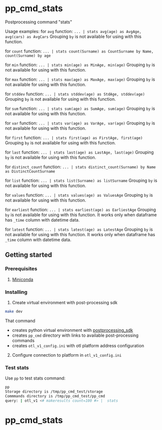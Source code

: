 # pp_cmd_stats
Postprocessing command "stats"

Usage examples:
for `avg` function: `... | stats avg(age) as AvgAge, avg(cars) as AvgCars`
Grouping `by` is not available for using with this function.

for `count` function: `... | stats count(Surname) as CountSurname by Name, count(Surname) by age`

for `min` function: `... | stats min(age) as MinAge, min(age)`
Grouping `by` is not available for using with this function.

for `max` function: `... | stats max(age) as MaxAge, max(age)`
Grouping `by` is not available for using with this function.

for `stddev` function: `... | stats stddev(age) as StdAge, stddev(age)`
Grouping `by` is not available for using with this function.

for `sum` function: `... | stats sum(age) as SumAge, sum(age)`
Grouping `by` is not available for using with this function.

for `var` function: `... | stats var(age) as VarAge, var(age)`
Grouping `by` is not available for using with this function.

for `first` function: `... | stats first(age) as FirstAge, first(age)`
Grouping `by` is not available for using with this function.

for `last` function: `... | stats last(age) as LastAge, last(age)`
Grouping `by` is not available for using with this function.

for `distinct_count` function: `... | stats distinct_count(Surname) by Name as DistinctCountSurname`

for `list` function: `... | stats list(Surname) as listSurname`
Grouping `by` is not available for using with this function.

for `values` function: `... | stats values(age) as ValuesAge`
Grouping `by` is not available for using with this function.

for `earliest` function: `... | stats earliest(age) as EarliestAge`
Grouping `by` is not available for using with this function.
It works only when dataframe has `_time` column with datetime data.

for `latest` function: `... | stats latest(age) as LatestAge`
Grouping `by` is not available for using with this function.
It works only when dataframe has `_time` column with datetime data.


## Getting started
###  Prerequisites
1. [Miniconda](https://docs.conda.io/en/latest/miniconda.html)

### Installing
1. Create virtual environment with post-processing sdk 
```bash
make dev
```
That command  
- creates python virtual environment with [postprocessing_sdk](https://github.com/ISGNeuroTeam/postprocessing_sdk)
- creates `pp_cmd` directory with links to available post-processing commands
- creates `otl_v1_config.ini` with otl platform address configuration

2. Configure connection to platform in `otl_v1_config.ini`

### Test stats
Use `pp` to test stats command:  
```bash
pp
Storage directory is /tmp/pp_cmd_test/storage
Commmands directory is /tmp/pp_cmd_test/pp_cmd
query: | otl_v1 <# makeresults count=100 #> |  stats 
```
# pp_cmd_stats
